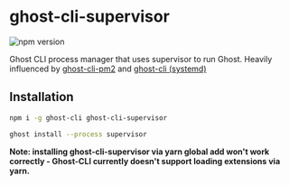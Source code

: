 # ghost-cli-supervisor
![npm version](https://badge.fury.io/js/ghost-cli-supervisor.svg)

Ghost CLI process manager that uses supervisor to run Ghost. Heavily influenced by [ghost-cli-pm2](https://github.com/acburdine/ghost-cli-pm2/) and [ghost-cli (systemd)](https://github.com/TryGhost/Ghost-CLI/tree/79100ee52456ab2b2bb0b6dc826e239b415d6ad7/extensions/systemd)

## Installation

```sh
npm i -g ghost-cli ghost-cli-supervisor

ghost install --process supervisor
```

**Note: installing ghost-cli-supervisor via yarn global add won't work correctly - Ghost-CLI currently doesn't support loading extensions via yarn.**
